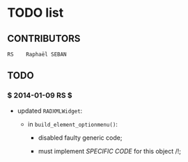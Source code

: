 <!-- encoding: UTF-8 -->

# TODO list

## CONTRIBUTORS

    RS    Raphaël SEBAN

## TODO

### $ 2014-01-09 RS $

* updated `RADXMLWidget`:

    * in `build_element_optionmenu()`:

        * disabled faulty generic code;

        * must implement *SPECIFIC CODE* for this object /!\;
